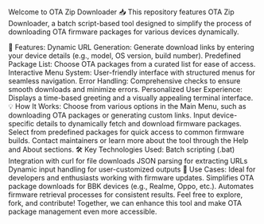 Welcome to OTA Zip Downloader 📥
This repository features OTA Zip Downloader, a batch script-based tool designed to simplify the process of downloading OTA firmware packages for various devices dynamically.

🚀 Features:
Dynamic URL Generation: Generate download links by entering your device details (e.g., model, OS version, build number).
Predefined Package List: Choose OTA packages from a curated list for ease of access.
Interactive Menu System: User-friendly interface with structured menus for seamless navigation.
Error Handling: Comprehensive checks to ensure smooth downloads and minimize errors.
Personalized User Experience: Displays a time-based greeting and a visually appealing terminal interface.
💡 How It Works:
Choose from various options in the Main Menu, such as downloading OTA packages or generating custom links.
Input device-specific details to dynamically fetch and download firmware packages.
Select from predefined packages for quick access to common firmware builds.
Contact maintainers or learn more about the tool through the Help and About sections.
🛠️ Key Technologies Used:
Batch scripting (.bat)
Integration with curl for file downloads
JSON parsing for extracting URLs
Dynamic input handling for user-customized outputs
🎯 Use Cases:
Ideal for developers and enthusiasts working with firmware updates.
Simplifies OTA package downloads for BBK devices (e.g., Realme, Oppo, etc.).
Automates firmware retrieval processes for consistent results.
Feel free to explore, fork, and contribute! Together, we can enhance this tool and make OTA package management even more accessible.
